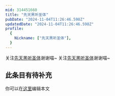 ```yaml
---
mid: 314451660
title: "先天黑听圣体"
pubDate: "2024-11-04T11:26:46.598Z"
updatedDate: "2024-11-04T11:26:46.598Z"
profile:
  {
    Nickname: ["先天黑听圣体"],
  }
---
```


关注[先天黑听圣体](https://space.bilibili.com/314451660)谢谢喵~ 关注[先天黑听圣体](https://space.bilibili.com/314451660)谢谢喵~

## 此条目有待补充
你可以在[这里](https://github.com/Yuhanawa/VTuber.ICU-Content/edit/master/v/先天黑听圣体/index.md)编辑本文
